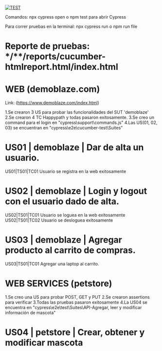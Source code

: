 [![TEST](https://img.shields.io/endpoint?url=https://dashboard.cypress.io/badge/detailed/f9y7eu/cypex&style=for-the-badge&logo=cypress)](https://dashboard.cypress.io/projects/8enutb/runs)

Comandos: npx cypress open o npm test para abrir Cypress

Para correr pruebas en la terminal: npx cypress run o npm run file 

# Reporte de pruebas: */**/reports/cucumber-htmlreport.html/index.html 


# WEB (demoblaze.com)

Link: (https://www.demoblaze.com/index.html)

1.Se crearon 3 US para probar las funcionalidades del SUT 'demoblaze'
2.Se crearon 4 TC Happypath y todas pasaron exitosamente. 
3.Se creo un command para el login en "cypress\support\commands.js" 
4.Las US(01, 02, 03) se encuentran en "cypress\e2e\cucumber-test\Suites"

# US01 | demoblaze | Dar de alta un usuario.
US01|TS01|TC01 Usuario se registra en la web exitosamente
# US02 | demoblaze | Login y logout con el usuario dado de alta.
US02|TS01|TC01 Usuario se loguea en la web exitosamente
US02|TS01|TC02 Usuario se desloguea exitosamente
# US03 | demoblaze | Agregar producto al carrito de compras.
 US03|TS01|TC01 Agregar una laptop al carrito.


# WEB SERVICES (petstore)

1.Se creo una US para probar POST, GET y PUT
2.Se crearon assertions para verificar
3.Todas las pruebas pasaron exitosamente
4.La US04 se encuentra en "cypress\e2e\test\Suites\API-Agregar, leer y modificar información de mascota"

# US04 | petstore |  Crear, obtener y modificar mascota 
